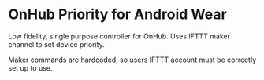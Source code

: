 # OnHub Priority for Android Wear

Low fidelity, single purpose controller for OnHub. Uses IFTTT maker channel to set device priority. 

Maker commands are hardcoded, so users IFTTT account must be correctly set up to use.
